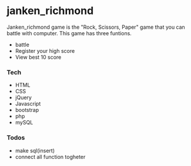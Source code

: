 # janken_richmond
Janken_richmond game is the "Rock, Scissors, Paper" game that you can battle with computer.
This game has three funtions.

- battle
- Register your high score
- View best 10 score

### Tech
* HTML
* CSS
* jQuery
* Javascript
* bootstrap
* php
* mySQL

### Todos
- make sql(insert)
- connect all function togheter

